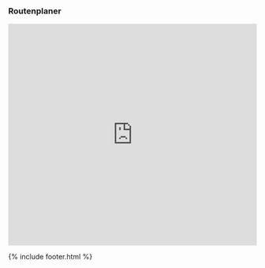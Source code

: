 ---
---

<h3>
  <i class="fa fa-compass">
  </i>
  Routenplaner
</h3>
<iframe src="https://www.google.com/maps/embed?pb=!1m5!3m3!1m2!1s0x4799db3f44055ac9%3A0xd511a44099528ef2!2sFriedrich-Eugens-Gymnasium%2C+Silberburgstra%C3%9Fe%2C+Stuttgart%2C+Deutschland!5e0!3m2!1sde!2s!4v1385815797580" width="100%" height="450" frameborder="0" style="border:0">
</iframe>

{% include footer.html %}

